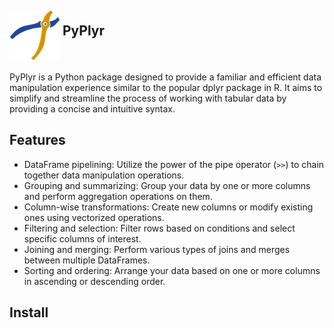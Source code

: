 ## <img src="images/PyPlyr_Icon.png" alt="Project Logo" align="middle" width="80" height="80"> PyPlyr

PyPlyr is a Python package designed to provide a familiar and efficient data manipulation experience similar to the popular dplyr package in R. It aims to simplify and streamline the process of working with tabular data by providing a concise and intuitive syntax.

## Features

- DataFrame pipelining: Utilize the power of the pipe operator (`>>`) to chain together data manipulation operations.
- Grouping and summarizing: Group your data by one or more columns and perform aggregation operations on them.
- Column-wise transformations: Create new columns or modify existing ones using vectorized operations.
- Filtering and selection: Filter rows based on conditions and select specific columns of interest.
- Joining and merging: Perform various types of joins and merges between multiple DataFrames.
- Sorting and ordering: Arrange your data based on one or more columns in ascending or descending order.

## Install